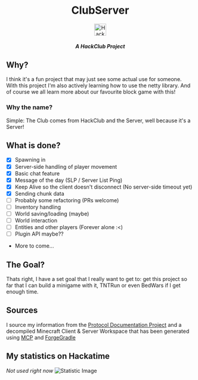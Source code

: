 <div align="center">
    <h1>ClubServer</h1>
    <img src="https://assets.hackclub.com/icon-rounded.svg" width="32px" alt="HackClub Logo">
    <h5>A HackClub Project</h5>
    
</div>

## Why?
I think it's a fun project that may just see some actual use for someone.
With this project I'm also actively learning how to use the netty library.
And of course we all learn more about our favourite block game with this!

### Why the name?
Simple: The Club comes from HackClub and the Server, well because it's a Server!

## What is done?
- [x] Spawning in
- [x] Server-side handling of player movement
- [x] Basic chat feature
- [x] Message of the day (SLP / Server List Ping)
- [x] Keep Alive so the client doesn't disconnect (No server-side timeout yet)
- [x] Sending chunk data
- [ ] Probably some refactoring (PRs welcome)
- [ ] Inventory handling
- [ ] World saving/loading (maybe)
- [ ] World interaction
- [ ] Entities and other players (Forever alone :<)
- [ ] Plugin API maybe??
- More to come...

## The Goal?
Thats right, I have a set goal that I really want to get to: get this project so far that I can build a minigame with it, TNTRun or even BedWars if I get enough time.

## Sources
I source my information from the [Protocol Documentation Project](https://minecraft.wiki/w/Protocol?oldid=2772100) and a decompiled Minecraft Client & Server Workspace that has been generated using [MCP](https://www.modcoderpack.com/) and [ForgeGradle](https://github.com/MinecraftForge/ForgeGradle)

## My statistics on Hackatime
*Not used right now*
<img alt="Statistic Image" src="https://github-readme-stats.vercel.app/api/wakatime?username=U07V3ERM3S9&api_domain=waka.hackclub.com&bg_color=1A202C&title_color=2F855A&icon_color=2F855A&text_color=ffffff&custom_title=Hackatime%20Week%20Stats&layout=compact">
